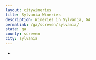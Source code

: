 ```yaml
---
layout: citywineries
title: Sylvania Wineries
description: Wineries in Sylvania, GA
permalink: /ga/screven/sylvania/
state: ga
county: screven
city: sylvania
---
```

-
